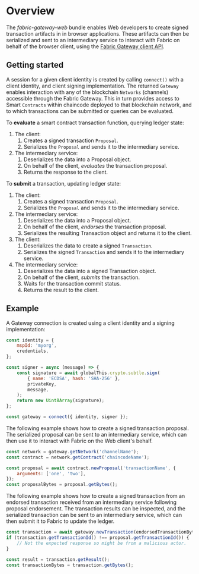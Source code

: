 # Overview

The _fabric-gateway-web_ bundle enables Web developers to create signed transaction artifacts in in browser applications. These artifacts can then be serialized and sent to an intermediary service to interact with Fabric on behalf of the browser client, using the [Fabric Gateway client API](https://hyperledger.github.io/fabric-gateway/).

## Getting started

A session for a given client identity is created by calling `connect()` with a client identity, and client signing implementation. The returned `Gateway` enables interaction with any of the blockchain `Networks` (channels) accessible through the Fabric Gateway. This in turn provides access to Smart `Contracts` within chaincode deployed to that blockchain network, and to which transactions can be submitted or queries can be evaluated.

To **evaluate** a smart contract transaction function, querying ledger state:

1. The client:
   1. Creates a signed transaction `Proposal`.
   1. Serializes the `Proposal` and sends it to the intermediary service.
1. The intermediary service:
   1. Deserializes the data into a Proposal object.
   1. On behalf of the client, _evaluates_ the transaction proposal.
   1. Returns the response to the client.

To **submit** a transaction, updating ledger state:

1. The client:
   1. Creates a signed transaction `Proposal`.
   1. Serializes the `Proposal` and sends it to the intermediary service.
1. The intermediary service:
   1. Deserializes the data into a Proposal object.
   1. On behalf of the client, _endorses_ the transaction proposal.
   1. Serializes the resulting Transaction object and returns it to the client.
1. The client:
   1. Deserializes the data to create a signed `Transaction`.
   1. Serializes the signed `Transaction` and sends it to the intermediary service.
1. The intermediary service:
   1. Deserializes the data into a signed Transaction object.
   1. On behalf of the client, _submits_ the transaction.
   1. Waits for the transaction commit status.
   1. Returns the result to the client.

## Example

A Gateway connection is created using a client identity and a signing implementation:

```JavaScript
const identity = {
    mspId: 'myorg',
    credentials,
};

const signer = async (message) => {
    const signature = await globalThis.crypto.subtle.sign(
        { name: 'ECDSA', hash: 'SHA-256' },
        privateKey,
        message,
    );
    return new Uint8Array(signature);
};

const gateway = connect({ identity, signer });
```

The following example shows how to create a signed transaction proposal. The serialized proposal can be sent to an intermediary service, which can then use it to interact with Fabric on the Web client's behalf.

```JavaScript
const network = gateway.getNetwork('channelName');
const contract = network.getContract('chaincodeName');

const proposal = await contract.newProposal('transactionName', {
    arguments: ['one', 'two'],
});
const proposalBytes = proposal.getBytes();
```

The following example shows how to create a signed transaction from an endorsed transaction received from an intermediary service following proposal endorsement. The transaction results can be inspected, and the serialized transaction can be sent to an intermediary service, which can then submit it to Fabric to update the ledger.

```JavaScript
const transaction = await gateway.newTransaction(endorsedTransactionBytes);
if (transaction.getTransactionId() !== proposal.getTransactionId()) {
    // Not the expected response so might be from a malicious actor.
}

const result = transaction.getResult();
const transactionBytes = transaction.getBytes();
```
